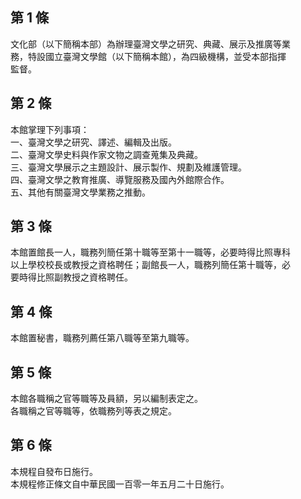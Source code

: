 第 1 條
-------
文化部（以下簡稱本部）為辦理臺灣文學之研究、典藏、展示及推廣等業  
務，特設國立臺灣文學館（以下簡稱本館），為四級機構，並受本部指揮  
監督。

第 2 條
-------
本館掌理下列事項：  
一、臺灣文學之研究、譯述、編輯及出版。  
二、臺灣文學史料與作家文物之調查蒐集及典藏。  
三、臺灣文學展示之主題設計、展示製作、規劃及維護管理。  
四、臺灣文學之教育推廣、導覽服務及國內外館際合作。  
五、其他有關臺灣文學業務之推動。

第 3 條
-------
本館置館長一人，職務列簡任第十職等至第十一職等，必要時得比照專科  
以上學校校長或教授之資格聘任；副館長一人，職務列簡任第十職等，必  
要時得比照副教授之資格聘任。

第 4 條
-------
本館置秘書，職務列薦任第八職等至第九職等。

第 5 條
-------
本館各職稱之官等職等及員額，另以編制表定之。  
各職稱之官等職等，依職務列等表之規定。

第 6 條
-------
本規程自發布日施行。  
本規程修正條文自中華民國一百零一年五月二十日施行。

